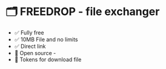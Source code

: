 # 🗂 FREEDROP - file exchanger


- ✅ Fully free
- ✅ 10MB File and no limits
- ✅ Direct link
- 🔑 Open source - 
- 📂 Tokens for download file
